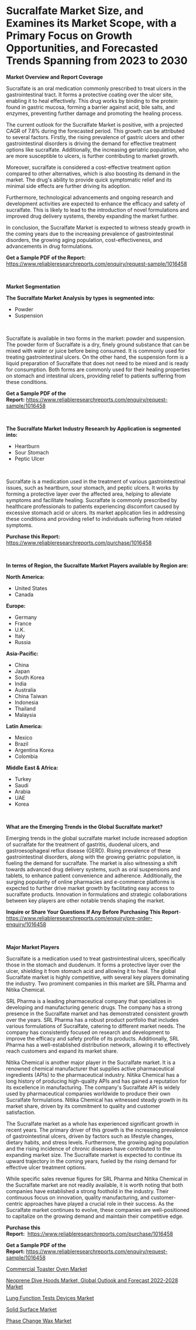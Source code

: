 <p><h1>Sucralfate Market Size, and Examines its Market Scope, with a Primary Focus on Growth Opportunities, and Forecasted Trends Spanning from 2023 to 2030</h1></p><p><strong>Market Overview and Report Coverage</strong></p>
<p><p>Sucralfate is an oral medication commonly prescribed to treat ulcers in the gastrointestinal tract. It forms a protective coating over the ulcer site, enabling it to heal effectively. This drug works by binding to the protein found in gastric mucosa, forming a barrier against acid, bile salts, and enzymes, preventing further damage and promoting the healing process.</p><p>The current outlook for the Sucralfate Market is positive, with a projected CAGR of 7.8% during the forecasted period. This growth can be attributed to several factors. Firstly, the rising prevalence of gastric ulcers and other gastrointestinal disorders is driving the demand for effective treatment options like sucralfate. Additionally, the increasing geriatric population, who are more susceptible to ulcers, is further contributing to market growth.</p><p>Moreover, sucralfate is considered a cost-effective treatment option compared to other alternatives, which is also boosting its demand in the market. The drug's ability to provide quick symptomatic relief and its minimal side effects are further driving its adoption.</p><p>Furthermore, technological advancements and ongoing research and development activities are expected to enhance the efficacy and safety of sucralfate. This is likely to lead to the introduction of novel formulations and improved drug delivery systems, thereby expanding the market further.</p><p>In conclusion, the Sucralfate Market is expected to witness steady growth in the coming years due to the increasing prevalence of gastrointestinal disorders, the growing aging population, cost-effectiveness, and advancements in drug formulations.</p></p>
<p><strong>Get a Sample PDF of the Report:</strong> <a href="https://www.reliableresearchreports.com/enquiry/request-sample/1016458">https://www.reliableresearchreports.com/enquiry/request-sample/1016458</a></p>
<p>&nbsp;</p>
<p><strong>Market Segmentation</strong></p>
<p><strong>The Sucralfate Market Analysis by types is segmented into:</strong></p>
<p><ul><li>Powder</li><li>Suspension</li></ul></p>
<p>&nbsp;</p>
<p><p>Sucralfate is available in two forms in the market: powder and suspension. The powder form of Sucralfate is a dry, finely ground substance that can be mixed with water or juice before being consumed. It is commonly used for treating gastrointestinal ulcers. On the other hand, the suspension form is a liquid preparation of Sucralfate that does not need to be mixed and is ready for consumption. Both forms are commonly used for their healing properties on stomach and intestinal ulcers, providing relief to patients suffering from these conditions.</p></p>
<p><strong>Get a Sample PDF of the Report:</strong>&nbsp;<a href="https://www.reliableresearchreports.com/enquiry/request-sample/1016458">https://www.reliableresearchreports.com/enquiry/request-sample/1016458</a></p>
<p>&nbsp;</p>
<p><strong>The Sucralfate Market Industry Research by Application is segmented into:</strong></p>
<p><ul><li>Heartburn</li><li>Sour Stomach</li><li>Peptic Ulcer</li></ul></p>
<p>&nbsp;</p>
<p><p>Sucralfate is a medication used in the treatment of various gastrointestinal issues, such as heartburn, sour stomach, and peptic ulcers. It works by forming a protective layer over the affected area, helping to alleviate symptoms and facilitate healing. Sucralfate is commonly prescribed by healthcare professionals to patients experiencing discomfort caused by excessive stomach acid or ulcers. Its market application lies in addressing these conditions and providing relief to individuals suffering from related symptoms.</p></p>
<p><strong>Purchase this Report:</strong>&nbsp; <a href="https://www.reliableresearchreports.com/purchase/1016458">https://www.reliableresearchreports.com/purchase/1016458</a></p>
<p>&nbsp;</p>
<p><strong>In terms of Region, the Sucralfate Market Players available by Region are:</strong></p>
<p>
    <p> <strong> North America: </strong>
        <ul>
            <li>United States</li>
            <li>Canada</li>
        </ul>
        </p> 
    <p> <strong> Europe: </strong>
        <ul>
            <li>Germany</li>
            <li>France</li>
            <li>U.K.</li>
            <li>Italy</li>
            <li>Russia</li>
        </ul>
        </p> 
    <p> <strong> Asia-Pacific: </strong>
        <ul>
            <li>China</li>
            <li>Japan</li>
            <li>South Korea</li>
            <li>India</li>
            <li>Australia</li>
            <li>China Taiwan</li>
            <li>Indonesia</li>
            <li>Thailand</li>
            <li>Malaysia</li>
        </ul>
        </p> 
    <p> <strong> Latin America: </strong>
        <ul>
            <li>Mexico</li>
            <li>Brazil</li>
            <li>Argentina Korea</li>
            <li>Colombia</li>
        </ul>
        </p> 
    <p> <strong> Middle East & Africa: </strong>
        <ul>
            <li>Turkey</li>
            <li>Saudi</li>
            <li>Arabia</li>
            <li>UAE</li>
            <li>Korea</li>
        </ul>
    </p>
    </p>
<p>&nbsp;</p>
<p><strong>What are the Emerging Trends in the Global Sucralfate market?</strong></p>
<p><p>Emerging trends in the global sucralfate market include increased adoption of sucralfate for the treatment of gastritis, duodenal ulcers, and gastroesophageal reflux disease (GERD). Rising prevalence of these gastrointestinal disorders, along with the growing geriatric population, is fueling the demand for sucralfate. The market is also witnessing a shift towards advanced drug delivery systems, such as oral suspensions and tablets, to enhance patient convenience and adherence. Additionally, the surging popularity of online pharmacies and e-commerce platforms is expected to further drive market growth by facilitating easy access to sucralfate products. Innovation in formulations and strategic collaborations between key players are other notable trends shaping the market.</p></p>
<p><strong>Inquire or Share Your Questions If Any Before Purchasing This Report</strong>- <a href="https://www.reliableresearchreports.com/enquiry/pre-order-enquiry/1016458">https://www.reliableresearchreports.com/enquiry/pre-order-enquiry/1016458</a></p>
<p>&nbsp;</p>
<p><strong>Major Market Players</strong></p>
<p><p>Sucralfate is a medication used to treat gastrointestinal ulcers, specifically those in the stomach and duodenum. It forms a protective layer over the ulcer, shielding it from stomach acid and allowing it to heal. The global Sucralfate market is highly competitive, with several key players dominating the industry. Two prominent companies in this market are SRL Pharma and Nitika Chemical.</p><p>SRL Pharma is a leading pharmaceutical company that specializes in developing and manufacturing generic drugs. The company has a strong presence in the Sucralfate market and has demonstrated consistent growth over the years. SRL Pharma has a robust product portfolio that includes various formulations of Sucralfate, catering to different market needs. The company has consistently focused on research and development to improve the efficacy and safety profile of its products. Additionally, SRL Pharma has a well-established distribution network, allowing it to effectively reach customers and expand its market share.</p><p>Nitika Chemical is another major player in the Sucralfate market. It is a renowned chemical manufacturer that supplies active pharmaceutical ingredients (APIs) to the pharmaceutical industry. Nitika Chemical has a long history of producing high-quality APIs and has gained a reputation for its excellence in manufacturing. The company's Sucralfate API is widely used by pharmaceutical companies worldwide to produce their own Sucralfate formulations. Nitika Chemical has witnessed steady growth in its market share, driven by its commitment to quality and customer satisfaction.</p><p>The Sucralfate market as a whole has experienced significant growth in recent years. The primary driver of this growth is the increasing prevalence of gastrointestinal ulcers, driven by factors such as lifestyle changes, dietary habits, and stress levels. Furthermore, the growing aging population and the rising incidence of chronic diseases have contributed to the expanding market size. The Sucralfate market is expected to continue its upward trajectory in the coming years, fueled by the rising demand for effective ulcer treatment options.</p><p>While specific sales revenue figures for SRL Pharma and Nitika Chemical in the Sucralfate market are not readily available, it is worth noting that both companies have established a strong foothold in the industry. Their continuous focus on innovation, quality manufacturing, and customer-centric approaches have played a crucial role in their success. As the Sucralfate market continues to evolve, these companies are well-positioned to capitalize on the growing demand and maintain their competitive edge.</p></p>
<p><strong>Purchase this Report:</strong>&nbsp;&nbsp;<a href="https://www.reliableresearchreports.com/purchase/1016458">https://www.reliableresearchreports.com/purchase/1016458</a></p>
<p></p>
<p><strong>Get a Sample PDF of the Report:</strong>&nbsp;<a href="https://www.reliableresearchreports.com/enquiry/request-sample/1016458">https://www.reliableresearchreports.com/enquiry/request-sample/1016458</a></p>
<p><p><a href="https://medium.com/@grayceyundt1913/commercial-toaster-oven-market-size-growth-forecast-2023-2030-5cd0d4e3fc8e">Commercial Toaster Oven Market</a></p><p><a href="https://github.com/JameTravis/Market-Research-Report-List-1/blob/main/neoprene-dive-hoods-market-global-outlook-and-forecast-2022-2028-market.md">Neoprene Dive Hoods Market, Global Outlook and Forecast 2022-2028 Market</a></p><p><a href="https://www.reportprime.com/lung-function-tests-devices-r9047">Lung Function Tests Devices Market</a></p><p><a href="https://medium.com/@sureshrainarp23/solid-surface-market-size-growth-forecast-2023-2030-46026a65111e">Solid Surface Market</a></p><p><a href="https://www.linkedin.com/pulse/decoding-phase-change-wax-market-deep-dive-latest-trends-segmentation-npgae/">Phase Change Wax Market</a></p></p>